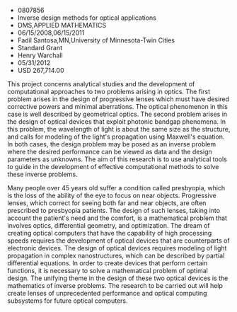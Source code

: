 
* 0807856
* Inverse design methods for optical applications
* DMS,APPLIED MATHEMATICS
* 06/15/2008,06/15/2011
* Fadil Santosa,MN,University of Minnesota-Twin Cities
* Standard Grant
* Henry Warchall
* 05/31/2012
* USD 267,714.00

This project concerns analytical studies and the development of computational
approaches to two problems arising in optics. The first problem arises in the
design of progressive lenses which must have desired corrective powers and
minimal aberrations. The optical phenomenon in this case is well described by
geometrical optics. The second problem arises in the design of optical devices
that exploit photonic bandgap phenomena. In this problem, the wavelength of
light is about the same size as the structure, and calls for modeling of the
light's propagation using Maxwell's equation. In both cases, the design problem
may be posed as an inverse problem where the desired performance can be viewed
as data and the design parameters as unknowns. The aim of this research is to
use analytical tools to guide in the development of effective computational
methods to solve these inverse problems.

Many people over 45 years old suffer a condition called presbyopia, which is the
loss of the ability of the eye to focus on near objects. Progressive lenses,
which correct for seeing both far and near objects, are often prescribed to
presbyopia patients. The design of such lenses, taking into account the
patient's need and the comfort, is a mathematical problem that involves optics,
differential geometry, and optimization. The dream of creating optical computers
that have the capability of high processing speeds requires the development of
optical devices that are counterparts of electronic devices. The design of
optical devices requires modeling of light propagation in complex
nanostructures, which can be described by partial differential equations. In
order to create devices that perform certain functions, it is necessary to solve
a mathematical problem of optimal design. The unifying theme in the design of
these two optical devices is the mathematics of inverse problems. The research
to be carried out will help create lenses of unprecedented performance and
optical computing subsystems for future optical computers.
